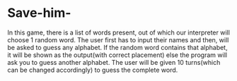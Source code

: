 # Save-him-
In this game, there is a list of words present, out of which our interpreter will choose 1 random word. 
The user first has to input their names and then, will be asked to guess any alphabet. 
If the random word contains that alphabet, it will be shown as the output(with correct placement) else the program will ask you to guess another alphabet. 
The user will be given 10 turns(which can be changed accordingly) to guess the complete word.
